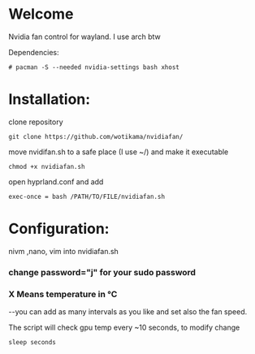 #  Welcome
Nvidia fan control for wayland. I use arch btw

Dependencies:
```
# pacman -S --needed nvidia-settings bash xhost
```

# Installation:
clone repository
```
git clone https://github.com/wotikama/nvidiafan/
```
move nvidifan.sh to a safe place (I use ~/) and make it executable
```
chmod +x nvidiafan.sh
```

open hyprland.conf and add
```
exec-once = bash /PATH/TO/FILE/nvidiafan.sh
```
# Configuration:
nivm ,nano, vim into nvidiafan.sh 
### change password="j" for your sudo password
### X Means temperature in °C
--you can add as many intervals as you like and set also the fan speed.

The script will check gpu temp every ~10 seconds, to modify change
```
sleep seconds
```
